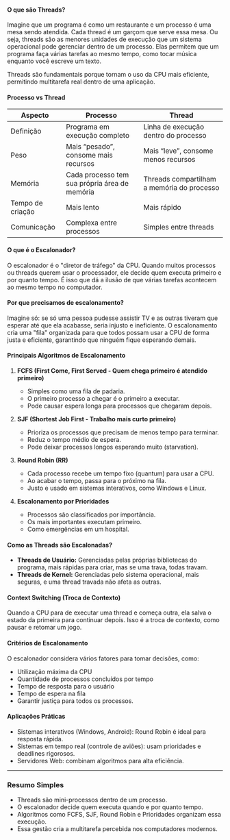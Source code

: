 #### O que são Threads?

Imagine que um programa é como um restaurante e um processo é uma mesa sendo atendida. Cada thread é um garçom que serve essa mesa. Ou seja, threads são as menores unidades de execução que um sistema operacional pode gerenciar dentro de um processo. Elas permitem que um programa faça várias tarefas ao mesmo tempo, como tocar música enquanto você escreve um texto.

Threads são fundamentais porque tornam o uso da CPU mais eficiente, permitindo multitarefa real dentro de uma aplicação.

#### Processo vs Thread

| Aspecto          | Processo                                      | Thread                                     |
| ---------------- | --------------------------------------------- | ------------------------------------------ |
| Definição        | Programa em execução completo                 | Linha de execução dentro do processo       |
| Peso             | Mais “pesado”, consome mais recursos          | Mais “leve”, consome menos recursos        |
| Memória          | Cada processo tem sua própria área de memória | Threads compartilham a memória do processo |
| Tempo de criação | Mais lento                                    | Mais rápido                                |
| Comunicação      | Complexa entre processos                      | Simples entre threads                      |

#### O que é o Escalonador?

O escalonador é o "diretor de tráfego" da CPU. Quando muitos processos ou threads querem usar o processador, ele decide quem executa primeiro e por quanto tempo. É isso que dá a ilusão de que várias tarefas acontecem ao mesmo tempo no computador.

#### Por que precisamos de escalonamento?

Imagine só: se só uma pessoa pudesse assistir TV e as outras tiveram que esperar até que ela acabasse, seria injusto e ineficiente. O escalonamento cria uma "fila" organizada para que todos possam usar a CPU de forma justa e eficiente, garantindo que ninguém fique esperando demais.

#### Principais Algoritmos de Escalonamento

1. **FCFS (First Come, First Served - Quem chega primeiro é atendido primeiro)**
   - Simples como uma fila de padaria.
   - O primeiro processo a chegar é o primeiro a executar.
   - Pode causar espera longa para processos que chegaram depois.

2. **SJF (Shortest Job First - Trabalho mais curto primeiro)**
   - Prioriza os processos que precisam de menos tempo para terminar.
   - Reduz o tempo médio de espera.
   - Pode deixar processos longos esperando muito (starvation).

3. **Round Robin (RR)**
   - Cada processo recebe um tempo fixo (quantum) para usar a CPU.
   - Ao acabar o tempo, passa para o próximo na fila.
   - Justo e usado em sistemas interativos, como Windows e Linux.

4. **Escalonamento por Prioridades**
   - Processos são classificados por importância.
   - Os mais importantes executam primeiro.
   - Como emergências em um hospital.

#### Como as Threads são Escalonadas?

- **Threads de Usuário:** Gerenciadas pelas próprias bibliotecas do programa, mais rápidas para criar, mas se uma trava, todas travam.
- **Threads de Kernel:** Gerenciadas pelo sistema operacional, mais seguras, e uma thread travada não afeta as outras.

#### Context Switching (Troca de Contexto)

Quando a CPU para de executar uma thread e começa outra, ela salva o estado da primeira para continuar depois. Isso é a troca de contexto, como pausar e retomar um jogo.

#### Critérios de Escalonamento

O escalonador considera vários fatores para tomar decisões, como:  
- Utilização máxima da CPU  
- Quantidade de processos concluídos por tempo  
- Tempo de resposta para o usuário  
- Tempo de espera na fila  
- Garantir justiça para todos os processos.

#### Aplicações Práticas

- Sistemas interativos (Windows, Android): Round Robin é ideal para resposta rápida.
- Sistemas em tempo real (controle de aviões): usam prioridades e deadlines rigorosos.
- Servidores Web: combinam algoritmos para alta eficiência.

***

### Resumo Simples

- Threads são mini-processos dentro de um processo.  
- O escalonador decide quem executa quando e por quanto tempo.  
- Algoritmos como FCFS, SJF, Round Robin e Prioridades organizam essa execução.  
- Essa gestão cria a multitarefa percebida nos computadores modernos.